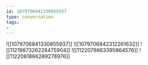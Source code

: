 ```yaml
---
id: 1079706841330855937
type: conversation
tags:
- 
---
```

![[1079706841330855937]]
![[1079706842312261632]]
![[1121987326228475904]]
![[1122079863395864576]]
![[1122081866289278976]]

